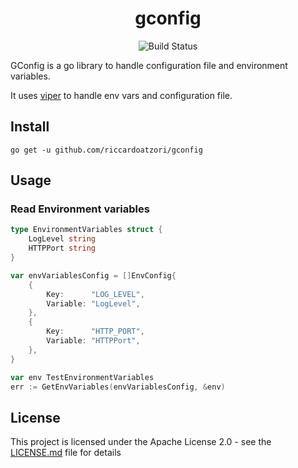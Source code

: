 <div align="center">

# gconfig

![Build Status](https://github.com/riccardoAtzori91/gconfig/workflows/build/badge.svg)

</div>

GConfig is a go library to handle configuration file and environment variables.

It uses [viper](https://github.com/spf13/viper) to handle env vars and configuration file.

## Install

```ssh
go get -u github.com/riccardoatzori/gconfig
```

## Usage

### Read Environment variables

```go
type EnvironmentVariables struct {
    LogLevel string
    HTTPPort string
}

var envVariablesConfig = []EnvConfig{
    {
        Key:      "LOG_LEVEL",
        Variable: "LogLevel",
    },
    {
        Key:      "HTTP_PORT",
        Variable: "HTTPPort",
    },
}

var env TestEnvironmentVariables
err := GetEnvVariables(envVariablesConfig, &env)
```

## License

This project is licensed under the Apache License 2.0 - see the [LICENSE.md](LICENSE.md)
file for details
